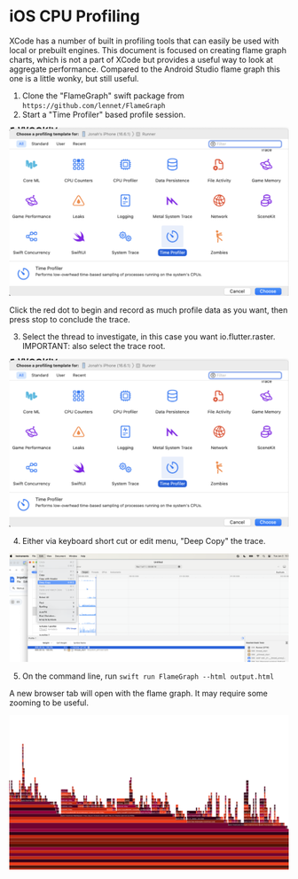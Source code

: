 # iOS CPU Profiling

XCode has a number of built in profiling tools that can easily be used with local or prebuilt engines. This document is focused on creating flame graph charts, which is not a part of XCode but provides a useful way to look at aggregate performance. Compared to the Android Studio flame graph this one is a little wonky, but still useful.


1. Clone the "FlameGraph" swift package from `https://github.com/lennet/FlameGraph`
2. Start a "Time Profiler" based profile session.

![Alt text](assets/ios_profiling/ios_time_profiler_example.png)

  Click the red dot to begin and record as much profile data as you want, then press stop to conclude the trace.

3. Select the thread to investigate, in this case you want io.flutter.raster. IMPORTANT: also select the trace root.

![Alt text](assets/ios_profiling/ios_time_profiler_example.png)

4. Either via keyboard short cut or edit menu, "Deep Copy" the trace.

![Alt text](assets/ios_profiling/deep_copy.png)

5. On the command line, run `swift run FlameGraph --html output.html`

A new browser tab will open with the flame graph. It may require some zooming to be useful.

![Alt text](assets/ios_profiling/flamegraph.png)